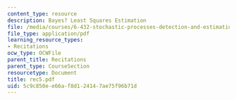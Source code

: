 ```yaml
---
content_type: resource
description: Bayes? Least Squares Estimation
file: /media/courses/6-432-stochastic-processes-detection-and-estimation-spring-2004/5c9c850ee66af8d124147ae75f96b71d_rec5.pdf
file_type: application/pdf
learning_resource_types:
- Recitations
ocw_type: OCWFile
parent_title: Recitations
parent_type: CourseSection
resourcetype: Document
title: rec5.pdf
uid: 5c9c850e-e66a-f8d1-2414-7ae75f96b71d
---
```

